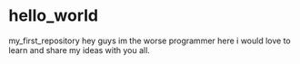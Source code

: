 # hello_world
my_first_repository
hey guys im the worse programmer here i would love to learn and share my ideas with you all.
